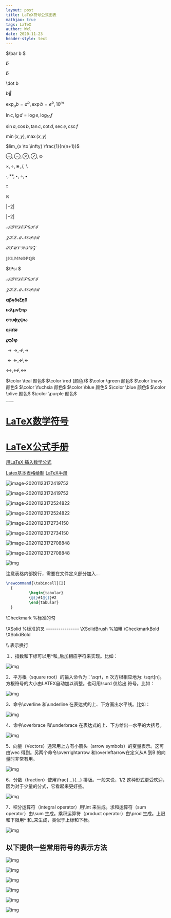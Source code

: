 ```yaml
---
layout: post
title: LaTeX符号公式图表
mathjax: true
tags: LaTeX
author: Wxl
date: 2020-11-23
header-style: text
---
```


$\bar b  $ 

$\tilde b$

$\hat b$ 

\dot b

$\vec b$

$\exp_a b = a^b, \exp b = e^b, 10^m$

$\ln c, \lg d = \log e, \log_{10} f$

$\sin a, \cos b, \tan c, \cot d, \sec e, \csc f$

$\min(x,y), \max(x,y)$

$lim_{x \to \infty} \frac{1}{n(n+1)}$

$\oplus, \ominus, \otimes, \oslash, \odot$

$\times, \div, \divideontimes, /, \backslash$

$\cdot, * \ast, \star, \circ, \bullet$

$\tau$

$\mathbb R$

$\left|-2\right|$

$\lvert-2\rvert$ 

$\mathcal{ABCDEFGHI}$

$\mathcal{JKLMNOPQR}$

$\mathcal{STUVWXYZ}$

$\mathbb{JKLMNOPQR}$

$\Psi $

$\mathcal{ABCDEFGHI}$

$\mathcal{JKLMNOPQR}$

$\boldsymbol{\alpha\beta\gamma\delta\epsilon\zeta\eta\theta}$

$\boldsymbol{\iota\kappa\lambda\mu\nu\xi\pi\rho}$

$\boldsymbol{\sigma\tau\upsilon\phi\chi\psi\omega}$

$\boldsymbol{\varepsilon\digamma\varkappa\varpi}$

$\boldsymbol{\varrho\varsigma\vartheta\varphi}$

$\rightarrow \to, \nrightarrow, \longrightarrow$



$\leftarrow \gets, \nleftarrow, \longleftarrow$



$\leftrightarrow, \nleftrightarrow, \longleftrightarrow$

$\color \teal 颜色$  $\color \red {颜色}$ $\color \green 颜色$ $\color \navy 颜色$ $\color \fuchsia 颜色$
$\color \blue 颜色$  $\color \blue 颜色$  $\color \olive 颜色$  $\color \purple 颜色$ 



<img src="../assets/fet/image-20201124162224880.png" alt="image-20201124162224880" style="zoom: 12%;" />


# [LaTeX数学符号 ](https://www.mohu.org/info/symbols/symbols.htm)

# [LaTeX公式手册](https://www.cnblogs.com/1024th/p/11623258.html)

[用LaTeX 插入数学公式](https://blog.csdn.net/happyday_d/article/details/83715440)

[Latex基本表格绘制](https://blog.csdn.net/juechenyi/article/details/77116011)
[LaTeX手册](https://www.moonpapers.com/manual/latex/basic/)

![image-20201123172419752](/assets/fet/image-20201123172419752.png)

![image-20201123172419752](../assets/fet/image-20201123172419752.png)



![image-20201123172524822](../assets/fet/image-20201123172524822.png)

![image-20201123172524822](/assets/fet/image-20201123172524822.png)

![image-20201123172734150](/assets/fet/image-20201123172734150.png)

![image-20201123172734150](../assets/fet/image-20201123172734150.png)

![image-20201123172708848](/assets/fet/image-20201123172708848.png)

![image-20201123172708848](../assets/fet/image-20201123172708848.png)

![img](https://www.mohu.org/info/symbols/1.GIF)



注意表格内部换行，需要在文件定义部分加入...

```latex
\newcommand{\tabincell}[2]
  {
          \begin{tabular}
          {@{}#1@{}}#2
          \end{tabular}
  }
```

\Checkmark    %标准的勾  

\XSolid             %标准的叉  ----------------  \XSolidBrush   %加粗 \CheckmarkBold  \XSolidBold

\\\ 表示换行

１、指数和下标可以用^和_后加相应字符来实现。比如：

![img](https://www.mohu.org/info/symbols/foot.gif)

2、平方根（square root）的输入命令为：\sqrt，n 次方根相应地为: \sqrt[n]。方根符号的大小由LATEX自动加以调整。也可用\surd 仅给出
符号。比如：

![img](https://www.mohu.org/info/symbols/sqrt.GIF)

3、命令\overline 和\underline 在表达式的上、下方画出水平线。比如：

![img](https://www.mohu.org/info/symbols/overline.GIF)

4、命令\overbrace 和\underbrace 在表达式的上、下方给出一水平的大括号。

![img](https://www.mohu.org/info/symbols/brace.GIF)

5、向量（Vectors）通常用上方有小箭头（arrow symbols）的变量表示。这可由\vec 得到。另两个命令\overrightarrow 和\overleftarrow在定义从A 到B 的向量时非常有用。

![img](https://www.mohu.org/info/symbols/vec.GIF)

6、分数（fraction）使用\frac{...}{...} 排版。一般来说，1/2 这种形式更受欢迎，因为对于少量的分式，它看起来更好些。

![img](https://www.mohu.org/info/symbols/frac.GIF)

7、积分运算符（integral operator）用\int 来生成。求和运算符（sum operator）由\sum 生成。乘积运算符（product operator）由\prod 生成。上限和下限用^ 和_来生成，类似于上标和下标。

![img](https://www.mohu.org/info/symbols/int.GIF)

## 以下提供一些常用符号的表示方法



![img](https://www.mohu.org/info/symbols/2.GIF)

![img](https://www.mohu.org/info/symbols/3.GIF)

![img](https://www.mohu.org/info/symbols/4.GIF)

![img](https://www.mohu.org/info/symbols/5.GIF)

![img](https://www.mohu.org/info/symbols/6.GIF)

![img](https://www.mohu.org/info/symbols/7.GIF)